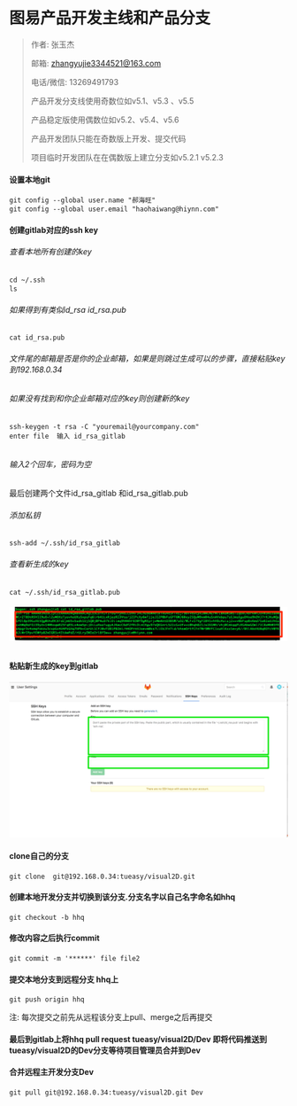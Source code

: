 # 图易产品开发主线和产品分支

> 作者: 张玉杰
>
> 邮箱: zhangyujie3344521@163.com
>
> 电话/微信: 13269491793
>
> 产品开发分支线使用奇数位如v5.1、v5.3 、v5.5
>
> 产品稳定版使用偶数位如v5.2、v5.4、v5.6
>
> 产品开发团队只能在奇数版上开发、提交代码
>
> 项目临时开发团队在在偶数版上建立分支如v5.2.1  v5.2.3

#### 设置本地git

```
git config --global user.name "郝海旺"
git config --global user.email "haohaiwang@hiynn.com"
```

#### 创建gitlab对应的ssh key

###### 查看本地所有创建的key

```
cd ~/.ssh 
ls 
```

###### 如果得到有类似id\_rsa id\_rsa.pub

```
cat id_rsa.pub 
```

###### 文件尾的邮箱是否是你的企业邮箱，如果是则跳过生成可以的步骤，直接粘贴key到192.168.0.34

###### 如果没有找到和你企业邮箱对应的key则创建新的key

```
ssh-keygen -t rsa -C "youremail@yourcompany.com"
enter file  输入 id_rsa_gitlab
```

###### 

###### 输入2个回车，密码为空

最后创建两个文件id\_rsa\_gitlab 和id\_rsa\_gitlab.pub

###### 添加私钥

```
ssh-add ~/.ssh/id_rsa_gitlab
```

###### 查看新生成的key

```
cat ~/.ssh/id_rsa_gitlab.pub
```

###### ![](/images/assets/413A2A40-9ABC-49B8-842C-545D7E7E6FA6.png)

#### 粘贴新生成的key到gitlab

#### ![](/images/assets/1BD9C12D-632A-4944-9E4A-89342D99A828.png)

#### clone自己的分支

```
git clone  git@192.168.0.34:tueasy/visual2D.git
```

#### 创建本地开发分支并切换到该分支.分支名字以自己名字命名如hhq

```
git checkout -b hhq
```

#### 修改内容之后执行commit

```
git commit -m '******' file file2
```

#### 提交本地分支到远程分支 hhq上

```
git push origin hhq
```

注: 每次提交之前先从远程该分支上pull、merge之后再提交

#### 最后到gitlab上将hhq pull request tueasy/visual2D/Dev 即将代码推送到tueasy/visual2D的Dev分支等待项目管理员合并到Dev

#### 合并远程主开发分支Dev

```
git pull git@192.168.0.34:tueasy/visual2D.git Dev
```



